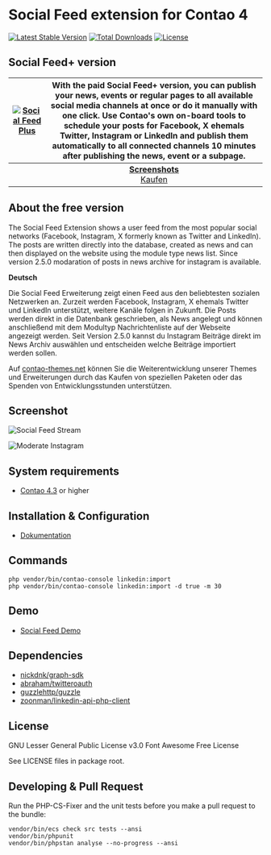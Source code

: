 Social Feed extension for Contao 4
============================================================

[![Latest Stable Version](https://poser.pugx.org/pdir/social-feed-bundle/v/stable)](https://packagist.org/packages/pdir/social-feed-bundle)
[![Total Downloads](https://poser.pugx.org/pdir/social-feed-bundle/downloads)](https://packagist.org/packages/pdir/social-feed-bundle)
[![License](https://poser.pugx.org/pdir/social-feed-bundle/license)](https://packagist.org/packages/pdir/social-feed-bundle)

Social Feed+ version
-------------------------

| [![Social Feed Plus](https://pdir.de/assets/images/f/pdir_icon_socialfeed_plus-0c93e4f1.svg)](https://pdir.de/socialfeed+) | With the paid Social Feed+ version, you can publish your news, events or regular pages to all available social media channels at once or do it manually with one click. Use Contao's own on-board tools to schedule your posts for Facebook, X ehemals Twitter, Instagram or LinkedIn and publish them automatically to all connected channels 10 minutes after publishing the news, event or a subpage. |
|:--------------------------------------------------------------------------------------------------------------------------:|:--------------------------------------------------------------------------------------------------------------------------------------------------------------------------------------------------------------------------------------------------------------------------------------------------------------------------------------------------------------------------------------------------------:|
|                                                                                                                            |                                                                                                                                                [**Screenshots**](https://pdir.de/socialfeed+#screenshots) <br> [Kaufen](https://pdir.de/socialfeed+#buy)                                                                                                                                                 |

About the free version
-----

The Social Feed Extension shows a user feed from the most popular social
networks (Facebook, Instagram, X formerly known as Twitter and LinkedIn). The posts are written directly
into the database, created as news and can then displayed on the website
using the module type news list. Since version 2.5.0 modaration of posts
in news archive for instagram is available.

**Deutsch**

Die Social Feed Erweiterung zeigt einen Feed aus den beliebtesten sozialen
Netzwerken an. Zurzeit werden Facebook, Instagram, X ehemals Twitter und LinkedIn unterstützt,
weitere Kanäle folgen in Zukunft. Die Posts werden direkt in die Datenbank
geschrieben, als News angelegt und können anschließend mit dem Modultyp
Nachrichtenliste auf der Webseite angezeigt werden. Seit Version 2.5.0
kannst du Instagram Beiträge direkt im News Archiv auswählen und entscheiden
welche Beiträge importiert werden sollen.


Auf [contao-themes.net](https://contao-themes.net/sponsoring.html?isorc=3) können Sie die Weiterentwicklung unserer Themes und Erweiterungen durch das Kaufen von speziellen Paketen oder das Spenden von Entwicklungsstunden unterstützen.


Screenshot
-----------
![Social Feed Stream](https://pdir.de/files/pdir/01_inhalte/social_feed_demo.png "Social Feed Stream Example")

![Moderate Instagram](https://pdir.de/files/pdir/01_inhalte/moderiere-instagram-im-backend.png "Moderate Instagram Example")

System requirements
-------------------

* [Contao 4.3](https://github.com/contao/contao-bundle) or higher

Installation & Configuration
----------------------------
* [Dokumentation](https://pdir.de/docs/de/contao/extensions/socialfeed/)

Commands
----------------------------

    php vendor/bin/contao-console linkedin:import
    php vendor/bin/contao-console linkedin:import -d true -m 30


Demo
----------------------------
* [Social Feed Demo](https://demo.pdir.de/social-feed.html)

Dependencies
------------

- [nickdnk/graph-sdk](https://github.com/nickdnk/php-graph-sdk)
- [abraham/twitteroauth](https://github.com/abraham/twitteroauth)
- [guzzlehttp/guzzle](https://github.com/guzzle/guzzle)
- [zoonman/linkedin-api-php-client](https://github.com/zoonman/linkedin-api-php-client)

License
-------
GNU Lesser General Public License v3.0
Font Awesome Free License

See LICENSE files in package root.

Developing & Pull Request
-------

Run the PHP-CS-Fixer and the unit tests before you make a pull request to the bundle:

    vendor/bin/ecs check src tests --ansi
    vendor/bin/phpunit
    vendor/bin/phpstan analyse --no-progress --ansi
